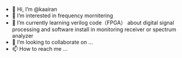 - 👋 Hi, I’m @kaairan
- 👀 I’m interested in frequency mornitering
- 🌱 I’m currently learning verilog code（FPGA） about digital signal processing and software install in monitoring receiver or spectrum analyzer
- 💞️ I’m looking to collaborate on ...
- 📫 How to reach me ...

<!---
kaairan/kaairan is a ✨ special ✨ repository because its `README.md` (this file) appears on your GitHub profile.
You can click the Preview link to take a look at your changes.
--->
